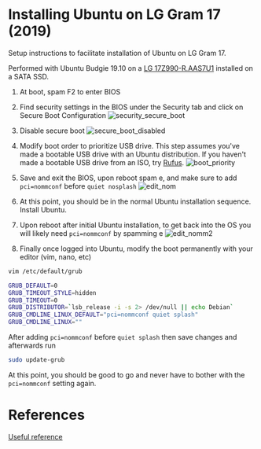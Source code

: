# Installing Ubuntu on LG Gram 17 (2019)
Setup instructions to facilitate installation of Ubuntu on LG Gram 17.

Performed with Ubuntu Budgie 19.10 on a [LG 17Z990-R.AAS7U1](https://www.lg.com/us/laptops/lg-17Z990-RAAS7U1-ultra-slim-laptop) installed on a SATA SSD.

1. At boot, spam F2 to enter BIOS
2. Find security settings in the BIOS under the Security tab and click on Secure Boot Configuration
![security_secure_boot](https://user-images.githubusercontent.com/11417589/68453883-76648500-01bc-11ea-8323-b20f4b9d9f0c.jpg)
3. Disable secure boot
![secure_boot_disabled](https://user-images.githubusercontent.com/11417589/68453931-998f3480-01bc-11ea-9168-485868cc6579.jpg)
4. Modify boot order to prioritize USB drive. This step assumes you've made a bootable USB drive with an Ubuntu distribution. If you haven't made a bootable USB drive from an ISO, try [Rufus](https://rufus.ie/).
![boot_priority](https://user-images.githubusercontent.com/11417589/68453882-75cbee80-01bc-11ea-8eb1-7fd458d1bf73.jpg)
5. Save and exit the BIOS, upon reboot spam e, and make sure to add 
```pci=nommconf```  before ```quiet nosplash```
![edit_nom](https://user-images.githubusercontent.com/11417589/68453881-75cbee80-01bc-11ea-8ca3-ccc04aed4624.jpg)
6. At this point, you should be in the normal Ubuntu installation sequence. Install Ubuntu. 
7. Upon reboot after initial Ubuntu installation, to get back into the OS you will likely need ```pci=nommconf``` by spamming e
![edit_nomm2](https://user-images.githubusercontent.com/11417589/68453880-75cbee80-01bc-11ea-9da0-28ab7c39fb15.jpg)

8. Finally once logged into Ubuntu, modify the boot permanently with your editor (vim, nano, etc)

```bash
vim /etc/default/grub
```
```bash
GRUB_DEFAULT=0
GRUB_TIMEOUT_STYLE=hidden
GRUB_TIMEOUT=0
GRUB_DISTRIBUTOR=`lsb_release -i -s 2> /dev/null || echo Debian`
GRUB_CMDLINE_LINUX_DEFAULT="pci=nommconf quiet splash"
GRUB_CMDLINE_LINUX=""
```

After adding `pci=nommconf` before `quiet splash` then save changes and afterwards run

```bash
sudo update-grub
```

At this point, you should be good to go and never have to bother with the ```pci=nommconf``` setting again. 

# References
[Useful reference](https://zieba.dev/linux/laptop/lg/gram/2019/07/27/lggram17.html)
